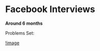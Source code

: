 # Facebook Interviews 

**Around 6 months**

Problems Set:

[!image](https://github.com/Einsgates/FacebookInterviews/blob/master/img/ProblemsSet.png)

